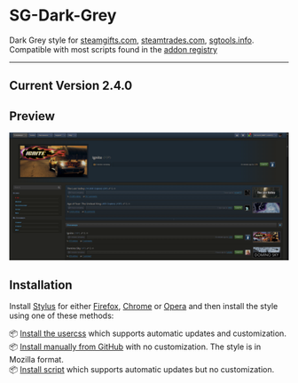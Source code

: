 # SG-Dark-Grey

Dark Grey style for [steamgifts.com](https://www.steamgifts.com), [steamtrades.com](https://www.steamtrades.com), [sgtools.info](https://www.sgtools.info). Compatible with most scripts found in the [addon registry](https://gist.github.com/Sighery/99add4143d03eab994efc03776d13c03#file-sg-addons-thread-md)

---
 
## Current Version 2.4.0

## Preview
![Preview of SG Dark Grey](./screenshots/Giveaway.png)

## Installation

Install [Stylus](https://add0n.com/stylus.html) for either [Firefox](https://addons.mozilla.org/en-US/firefox/addon/styl-us/), [Chrome](https://chrome.google.com/webstore/detail/stylus/clngdbkpkpeebahjckkjfobafhncgmne) or [Opera](https://addons.opera.com/en-gb/extensions/details/stylus/) and then install the style using one of these methods:

📦 [Install the usercss](https://github.com/SquishedPotatoe/SG-Dark-Grey/raw/master/SG-Dark-Grey.user.css) which supports automatic updates and customization.<br>
📦 [Install manually from GitHub](https://github.com/SquishedPotatoe/SG-Dark-Grey/raw/master/SG-Dark-Grey.css) with no customization. The style is in Mozilla format.<br>
📦 [Install script](https://github.com/SquishedPotatoe/SG-Dark-Grey/raw/master/SG-Dark-Grey.user.js)  which supports automatic updates but no customization.<br>


